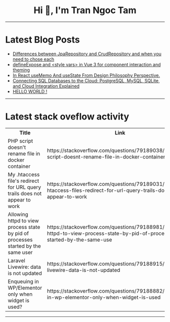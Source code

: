 <h1 align="center">Hi 👋, I'm Tran Ngoc Tam</h1>

---

# Latest Blog Posts 
<!-- BLOG-POST-LIST:START -->
- [Differences between JpaRepository and CrudRepository and when you need to chose each](https://dev.to/igventurelli/differences-between-jparepository-and-crudrepository-and-when-you-need-to-chose-each-41l0)
- [defineExpose and &lt;style vars&gt; in Vue 3 for component interaction and theming](https://dev.to/logrocket/defineexpose-and-in-vue-3-for-component-interaction-and-theming-40d4)
- [In React useMemo And useState From Design Philosophy Perspective.](https://dev.to/toshiya_matsumoto_ac94abe/in-react-usememo-and-usestate-from-design-philosophy-perspective-2c)
- [Connecting SQL Databases to the Cloud: PostgreSQL, MySQL, SQLite, and Cloud Integration Explained](https://dev.to/adityabhuyan/connecting-sql-databases-to-the-cloud-postgresql-mysql-sqlite-and-cloud-integration-explained-o16)
- [HELLO WORLD !](https://dev.to/shreyash_sharma_41f24ffb4/hello-world--17f5)
<!-- BLOG-POST-LIST:END -->

---

# Latest stack oveflow activity
<table>
  <tr><th>Title</th><th>Link</th></tr>
  <!-- STACKOVERFLOW:START --><tr><td>PHP script doesn&#39;t rename file in docker container</td><td>https://stackoverflow.com/questions/79189038/php-script-doesnt-rename-file-in-docker-container</td></tr><tr><td>My .htaccess file&#39;s redirect for URL query trails does not appear to work</td><td>https://stackoverflow.com/questions/79189031/my-htaccess-files-redirect-for-url-query-trails-does-not-appear-to-work</td></tr><tr><td>Allowing httpd to view process state by pid of processes started by the same user</td><td>https://stackoverflow.com/questions/79188981/allowing-httpd-to-view-process-state-by-pid-of-processes-started-by-the-same-use</td></tr><tr><td>Laravel Livewire: data is not updated</td><td>https://stackoverflow.com/questions/79188915/laravel-livewire-data-is-not-updated</td></tr><tr><td>Enqueuing in WP/Elementor only when widget is used?</td><td>https://stackoverflow.com/questions/79188882/enqueuing-in-wp-elementor-only-when-widget-is-used</td></tr><!-- STACKOVERFLOW:END -->
</table>

---


